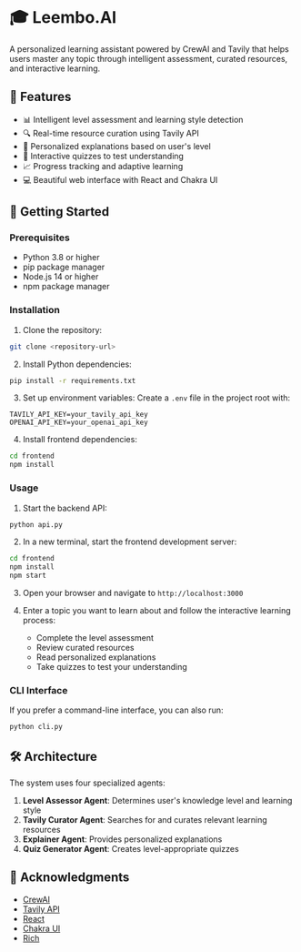 # 🎓 Leembo.AI

A personalized learning assistant powered by CrewAI and Tavily that helps users master any topic through intelligent assessment, curated resources, and interactive learning.

## 🌟 Features

- 📊 Intelligent level assessment and learning style detection
- 🔍 Real-time resource curation using Tavily API
- 🧠 Personalized explanations based on user's level
- 🧪 Interactive quizzes to test understanding
- 📈 Progress tracking and adaptive learning
- 💻 Beautiful web interface with React and Chakra UI

## 🚀 Getting Started

### Prerequisites

- Python 3.8 or higher
- pip package manager
- Node.js 14 or higher
- npm package manager

### Installation

1. Clone the repository:

```bash
git clone <repository-url>
```

2. Install Python dependencies:

```bash
pip install -r requirements.txt
```

3. Set up environment variables:
   Create a `.env` file in the project root with:

```
TAVILY_API_KEY=your_tavily_api_key
OPENAI_API_KEY=your_openai_api_key
```

4. Install frontend dependencies:

```bash
cd frontend
npm install
```

### Usage

1. Start the backend API:

```bash
python api.py
```

2. In a new terminal, start the frontend development server:

```bash
cd frontend
npm install
npm start
```

3. Open your browser and navigate to `http://localhost:3000`
4. Enter a topic you want to learn about and follow the interactive learning process:

   - Complete the level assessment
   - Review curated resources
   - Read personalized explanations
   - Take quizzes to test your understanding

### CLI Interface

If you prefer a command-line interface, you can also run:

```bash
python cli.py
```

## 🛠️ Architecture

The system uses four specialized agents:

1. **Level Assessor Agent**: Determines user's knowledge level and learning style
2. **Tavily Curator Agent**: Searches for and curates relevant learning resources
3. **Explainer Agent**: Provides personalized explanations
4. **Quiz Generator Agent**: Creates level-appropriate quizzes

## 🙏 Acknowledgments

- [CrewAI](https://github.com/joaomdmoura/crewAI)
- [Tavily API](https://tavily.com/)
- [React](https://reactjs.org/)
- [Chakra UI](https://chakra-ui.com/)
- [Rich](https://github.com/Textualize/rich)
